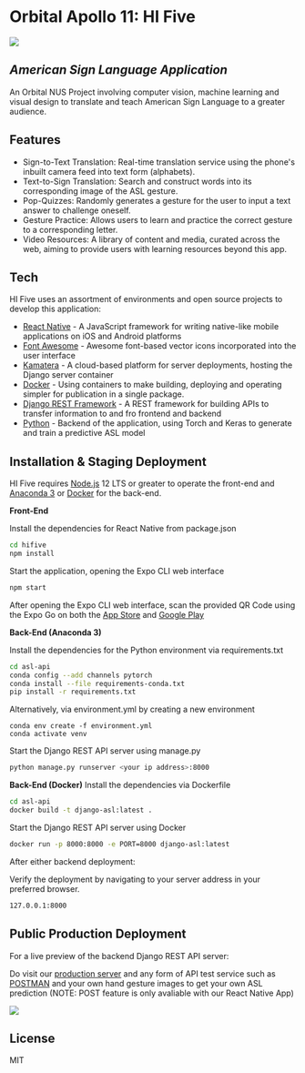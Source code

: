 # Orbital Apollo 11: HI Five

![](https://github.com/ooawagaeri/orbital-asl-application/blob/main/README%20Resources/logo.png?raw=true)   

## _American Sign Language Application_


An Orbital NUS Project involving computer vision, machine learning and visual design to translate and teach American Sign Language to a greater audience.

## Features

- Sign-to-Text Translation: Real-time translation service using the phone's inbuilt camera feed into text form (alphabets).
- Text-to-Sign Translation: Search and construct words into its corresponding image of the ASL gesture.
- Pop-Quizzes: Randomly generates a gesture for the user to input a text answer to challenge oneself.
- Gesture Practice: Allows users to learn and practice the correct gesture to a corresponding letter.
- Video Resources: A library of content and media, curated across the web, aiming to provide users with learning resources beyond this app.

## Tech

HI Five uses an assortment of environments and open source projects to develop this application:
- [React Native] - A JavaScript framework for writing native-like mobile applications on iOS and Android platforms
- [Font Awesome] - Awesome font-based vector icons incorporated into the user interface
- [Kamatera] - A cloud-based platform for server deployments, hosting the Django server container 
- [Docker] - Using containers to make building, deploying and operating simpler for publication in a single package.
- [Django REST Framework] - A REST framework for building APIs to transfer information to and fro frontend and backend
- [Python] - Backend of the application, using Torch and Keras to generate and train a predictive ASL model

## Installation & Staging Deployment

HI Five requires [Node.js] 12 LTS or greater to operate the front-end and [Anaconda 3] or [Docker] for the back-end.

**Front-End**

Install the dependencies for React Native from package.json
```sh
cd hifive
npm install
```
Start the application, opening the Expo CLI web interface  
```sh
npm start
```
After opening the Expo CLI web interface, scan the provided QR Code using the Expo Go
on both the [App Store] and [Google Play]

**Back-End (Anaconda 3)**

Install the dependencies for the Python environment via requirements.txt 
```sh
cd asl-api
conda config --add channels pytorch
conda install --file requirements-conda.txt
pip install -r requirements.txt
```
Alternatively, via environment.yml by creating a new environment
```
conda env create -f environment.yml
conda activate venv
```

Start the Django REST API server using manage.py
```sh
python manage.py runserver <your ip address>:8000
```

**Back-End (Docker)**
Install the dependencies via Dockerfile
```sh
cd asl-api
docker build -t django-asl:latest .
```
Start the Django REST API server using Docker
```sh
docker run -p 8000:8000 -e PORT=8000 django-asl:latest
```

After either backend deployment:

Verify the deployment by navigating to your server address in your preferred browser.
```sh
127.0.0.1:8000
```

## Public Production Deployment

For a live preview of the backend Django REST API server:

Do visit our [production server](http://45-126-126-89.cloud-xip.io/api/asl)
and any form of API test service such as [POSTMAN](https://www.postman.com/) and your own hand gesture images to get your own ASL prediction
(NOTE: POST feature is only avaliable with our React Native App)

![](https://github.com/ooawagaeri/orbital-asl-application/blob/main/README%20Resources/postman_get.png?raw=true)


## License

MIT


[//]: #
   [React Native]: <https://reactnative.dev/>
   [Font Awesome]: <https://fontawesome.com/>
   [Django REST Framework]: <https://www.django-rest-framework.org/>
   [Python]: <https://www.python.org/>
   [Kamatera]: <https://www.kamatera.com/express/compute/>
   [Docker]: <https://www.docker.com/>
   [Node.js]: <http://nodejs.org>
   [Anaconda 3]: <https://www.anaconda.com/>
   [App Store]:<https://itunes.apple.com/app/apple-store/id982107779>
   [Google Play]:<https://play.google.com/store/apps/details?id=host.exp.exponent&referrer=www>